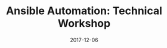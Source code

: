 ---
title: "Ansible Automation: Technical Workshop"
date: "2017-12-06"
expiryDate: "2017-12-06"

event_start_date: "2017-12-06"
event_end_date: "2017-12-06"
event_start_time: "08:30 AM"
event_end_time: "03:00 PM"
event_location: "Atlanta, GA"
event_link: "https://ansibleworkshop.com/workshops/Atlanta"

event_type: "Workshop"
event_technology: "Ansible"
---